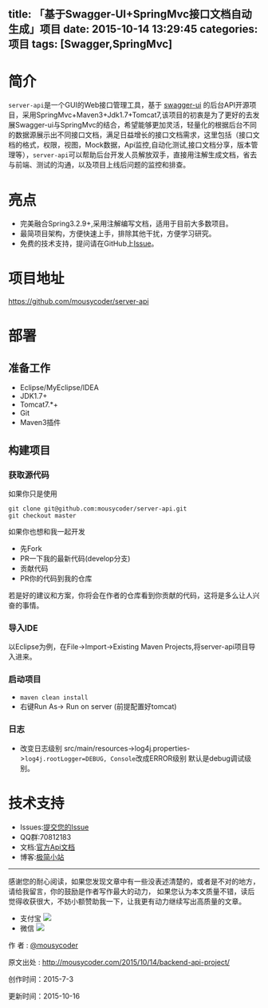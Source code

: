 title: 「基于Swagger-UI+SpringMvc接口文档自动生成」项目
date: 2015-10-14 13:29:45
categories: 项目
tags: [Swagger,SpringMvc]
---

# 简介
`server-api`是一个GUI的Web接口管理工具，基于 [swagger-ui](https://github.com/swagger-api/swagger-ui) 的后台API开源项目，采用SpringMvc+Maven3+Jdk1.7+Tomcat7,该项目的初衷是为了更好的去发展Swagger-ui与SpringMvc的结合，希望能够更加灵活，轻量化的根据后台不同的数据源展示出不同接口文档，满足日益增长的接口文档需求，这里包括（接口文档的格式，权限，视图，Mock数据，Api监控,自动化测试,接口文档分享，版本管理等），`server-api`可以帮助后台开发人员解放双手，直接用注解生成文档，省去与前端、测试的沟通，以及项目上线后问题的监控和排查。


<!-- more -->

# 亮点

- 完美融合Spring3.2.9+,采用注解编写文档，适用于目前大多数项目。
- 最简项目架构，方便快速上手，排除其他干扰，方便学习研究。
- 免费的技术支持，提问请在GitHub上[Issue](https://github.com/mousycoder/server-api/issues)。


# 项目地址
https://github.com/mousycoder/server-api

# 部署

## 准备工作
- Eclipse/MyEclipse/IDEA
- JDK1.7+
- Tomcat7.*+
- Git
- Maven3插件

## 构建项目

### 获取源代码

如果你只是使用

```
git clone git@github.com:mousycoder/server-api.git
git checkout master
```

如果你也想和我一起开发
- 先Fork
- PR一下我的最新代码(develop分支)
- 贡献代码
- PR你的代码到我的仓库

若是好的建议和方案，你将会在作者的仓库看到你贡献的代码，这将是多么让人兴奋的事情。


### 导入IDE
以Eclipse为例，在File->Import->Existing Maven Projects,将server-api项目导入进来。


### 启动项目

- `maven clean install`
- 右键Run As-> Run on server (前提配置好tomcat)

### 日志
- 改变日志级别 src/main/resources->log4j.properties->`log4j.rootLogger=DEBUG, Console`改成ERROR级别 默认是debug调试级别。


# 技术支持


- Issues:[提交您的Issue](https://github.com/mousycoder/server-api/issues)
- QQ群:70812183 
- 文档:[官方Api文档](http://docs.swagger.io/swagger-core/apidocs/index.html)
- 博客:[极简小站](http://mousycoder.com)


---

感谢您的耐心阅读，如果您发现文章中有一些没表述清楚的，或者是不对的地方，请给我留言，你的鼓励是作者写作最大的动力，
如果您认为本文质量不错，读后觉得收获很大，不妨小额赞助我一下，让我更有动力继续写出高质量的文章。

- 支付宝 
![](http://7xjl4u.com1.z0.glb.clouddn.com/15-10-14/18963137.jpg)
- 微信 
![](http://7xjl4u.com1.z0.glb.clouddn.com/15-10-14/34122370.jpg)
   
作 者 : [@mousycoder](http://weibo.com/mousycoder)

原文出处 : http://mousycoder.com/2015/10/14/backend-api-project/

创作时间：2015-7-3

更新时间：2015-10-16

